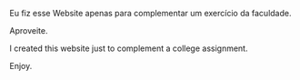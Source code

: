 Eu fiz esse Website apenas para complementar um exercício da faculdade.

Aproveite.

I created this website just to complement a college assignment.

Enjoy.